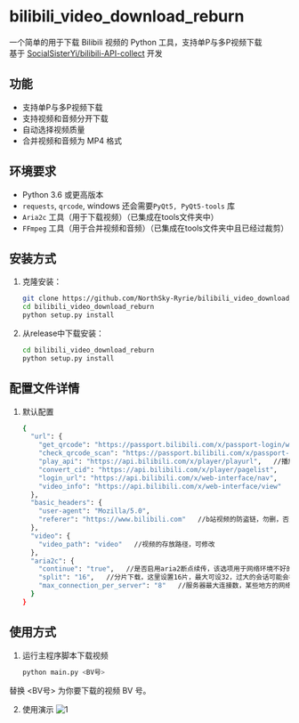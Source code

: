 # bilibili_video_download_reburn

一个简单的用于下载 Bilibili 视频的 Python 工具，支持单P与多P视频下载 </br>
基于 [SocialSisterYi/bilibili-API-collect](https://github.com/SocialSisterYi/bilibili-API-collect) 开发

## 功能

- 支持单P与多P视频下载
- 支持视频和音频分开下载
- 自动选择视频质量
- 合并视频和音频为 MP4 格式

## 环境要求

- Python 3.6 或更高版本
- `requests`, `qrcode`, windows 还会需要`PyQt5, PyQt5-tools` 库
- `Aria2c` 工具（用于下载视频）（已集成在tools文件夹中）
- `FFmpeg` 工具（用于合并视频和音频）（已集成在tools文件夹中且已经过裁剪）

## 安装方式

1. 克隆安装：

   ```bash
   git clone https://github.com/NorthSky-Ryrie/bilibili_video_download_reburn.git
   cd bilibili_video_download_reburn
   python setup.py install

2. 从release中下载安装：

   ```bash
   cd bilibili_video_download_reburn
   python setup.py install

## 配置文件详情

1. 默认配置
   ```bash
   {
     "url": {
       "get_qrcode": "https://passport.bilibili.com/x/passport-login/web/qrcode/generate",   //获取二维码
       "check_qrcode_scan": "https://passport.bilibili.com/x/passport-login/web/qrcode/poll",   //查询二维码状态
       "play_api": "https://api.bilibili.com/x/player/playurl",   //播放器api
       "convert_cid": "https://api.bilibili.com/x/player/pagelist",   //将bvid转为cid
       "login_url": "https://api.bilibili.com/x/web-interface/nav",   //查询用户登录状态
       "video_info": "https://api.bilibili.com/x/web-interface/view"   //查询视频详细信息
     },
     "basic_headers": {
       "user-agent": "Mozilla/5.0",
       "referer": "https://www.bilibili.com"   //b站视频的防盗链，勿删，否则视频会无法下载
     },
     "video": {
       "video_path": "video"   //视频的存放路径，可修改
     },
     "aria2c": {
       "continue": "true",   //是否启用aria2断点续传，该选项用于网络环境不好的情况下使用，建议为true
       "split": "16",   //分片下载，这里设置16片，最大可设32，过大的会话可能会被服务器限流
       "max_connection_per_server": "8"   //服务器最大连接数，某些地方的网络可能会限制会话，若出现视频下载未响应请调整，默认为5
     }
   }

## 使用方式

1. 运行主程序脚本下载视频
   ```bash
   python main.py <BV号>
替换 <BV号> 为你要下载的视频 BV 号。 </br>

2. 使用演示
![1](https://github.com/user-attachments/assets/5cd99563-a747-4a60-b1ff-0cc64012f151)
